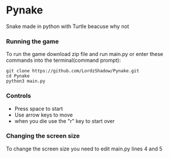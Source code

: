 # Pynake
Snake made in python with Turtle beacuse why not

### Running the game

To run the game download zip file and run main.py or enter these
commands into the terminal(command prompt):
```
git clone https://github.com/LordzShadow/Pynake.git
cd Pynake
python3 main.py
```

### Controls

- Press space to start
- Use arrow keys to move
- when you die use the "r" key to start over

### Changing the screen size
To change the screen size you need to edit main.py lines 4 and 5


